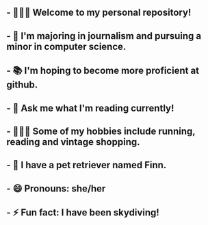 ## 

## - 👩🏻‍💻 Welcome to my personal repository!
## - 📰 I'm majoring in journalism and pursuing a minor in computer science.
## - 📚 I'm hoping to become more proficient at github.
## - 📖 Ask me what I'm reading currently!
## - 🏃🏻‍♀️ Some of my hobbies include running, reading and vintage shopping.
## - 🐶 I have a pet retriever named Finn.
## - 😄 Pronouns: she/her
## - ⚡ Fun fact: I have been skydiving!
